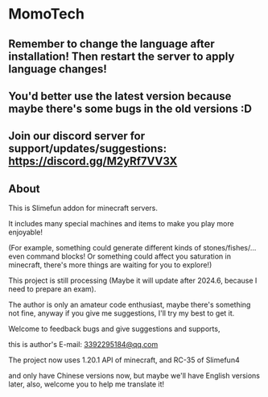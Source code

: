 # MomoTech

## Remember to change the language after installation! Then restart the server to apply language changes!
## You'd better use the latest version because maybe there's some bugs in the old versions :D
## Join our discord server for support/updates/suggestions: https://discord.gg/M2yRf7VV3X

## About
This is Slimefun addon for minecraft servers.

It includes many special machines and items to make you play more enjoyable!

(For example, something could generate different kinds of stones/fishes/... even command blocks! Or something could affect you saturation in minecraft, there's more things are waiting for you to explore!)

This project is still processing (Maybe it will update after 2024.6, because I need to prepare an exam).

The author is only an amateur code enthusiast, maybe there's something not fine, anyway if you give me suggestions, I'll try my best to get it.

Welcome to feedback bugs and give suggestions and supports,

this is author's E-mail: 3392295184@qq.com

The project now uses 1.20.1 API of minecraft, and RC-35 of Slimefun4

and only have Chinese versions now, but maybe we'll have English versions later, also, welcome you to help me translate it!


